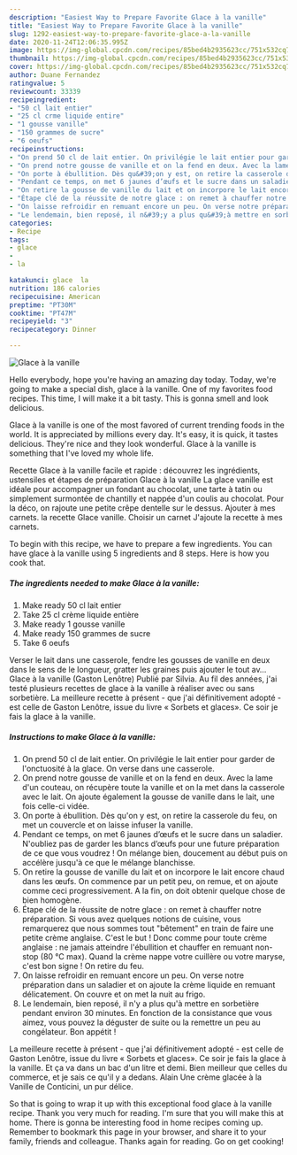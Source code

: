 ```yaml
---
description: "Easiest Way to Prepare Favorite Glace à la vanille"
title: "Easiest Way to Prepare Favorite Glace à la vanille"
slug: 1292-easiest-way-to-prepare-favorite-glace-a-la-vanille
date: 2020-11-24T12:06:35.995Z
image: https://img-global.cpcdn.com/recipes/85bed4b2935623cc/751x532cq70/glace-a-la-vanille-photo-principale-de-la-recette.jpg
thumbnail: https://img-global.cpcdn.com/recipes/85bed4b2935623cc/751x532cq70/glace-a-la-vanille-photo-principale-de-la-recette.jpg
cover: https://img-global.cpcdn.com/recipes/85bed4b2935623cc/751x532cq70/glace-a-la-vanille-photo-principale-de-la-recette.jpg
author: Duane Fernandez
ratingvalue: 5
reviewcount: 33339
recipeingredient:
- "50 cl lait entier"
- "25 cl crme liquide entire"
- "1 gousse vanille"
- "150 grammes de sucre"
- "6 oeufs"
recipeinstructions:
- "On prend 50 cl de lait entier. On privilégie le lait entier pour garder de l&#39;onctuosité à la glace. On verse dans une casserole."
- "On prend notre gousse de vanille et on la fend en deux. Avec la lame d&#39;un couteau, on récupère toute la vanille et on la met dans la casserole avec le lait. On ajoute également la gousse de vanille dans le lait, une fois celle-ci vidée."
- "On porte à ébullition. Dès qu&#39;on y est, on retire la casserole du feu, on met un couvercle et on laisse infuser la vanille."
- "Pendant ce temps, on met 6 jaunes d’œufs et le sucre dans un saladier. N&#39;oubliez pas de garder les blancs d’œufs pour une future préparation de ce que vous voudrez ! On mélange bien, doucement au début puis on accélère jusqu&#39;à ce que le mélange blanchisse."
- "On retire la gousse de vanille du lait et on incorpore le lait encore chaud dans les œufs. On commence par un petit peu, on remue, et on ajoute comme ceci progressivement. A la fin, on doit obtenir quelque chose de bien homogène."
- "Étape clé de la réussite de notre glace : on remet à chauffer notre préparation. Si vous avez quelques notions de cuisine, vous remarquerez que nous sommes tout &#34;bêtement&#34; en train de faire une petite crème anglaise. C&#39;est le but ! Donc comme pour toute crème anglaise : ne jamais atteindre l&#39;ébullition et chauffer en remuant non-stop (80 °C max). Quand la crème nappe votre cuillère ou votre maryse, c&#39;est bon signe ! On retire du feu."
- "On laisse refroidir en remuant encore un peu. On verse notre préparation dans un saladier et on ajoute la crème liquide en remuant délicatement. On couvre et on met la nuit au frigo."
- "Le lendemain, bien reposé, il n&#39;y a plus qu&#39;à mettre en sorbetière pendant environ 30 minutes. En fonction de la consistance que vous aimez, vous pouvez la déguster de suite ou la remettre un peu au congélateur. Bon appétit !"
categories:
- Recipe
tags:
- glace
- 
- la

katakunci: glace  la 
nutrition: 186 calories
recipecuisine: American
preptime: "PT30M"
cooktime: "PT47M"
recipeyield: "3"
recipecategory: Dinner

---
```



![Glace à la vanille](https://img-global.cpcdn.com/recipes/85bed4b2935623cc/751x532cq70/glace-a-la-vanille-photo-principale-de-la-recette.jpg)

Hello everybody, hope you're having an amazing day today. Today, we're going to make a special dish, glace à la vanille. One of my favorites food recipes. This time, I will make it a bit tasty. This is gonna smell and look delicious.

Glace à la vanille is one of the most favored of current trending foods in the world. It is appreciated by millions every day. It's easy, it is quick, it tastes delicious. They're nice and they look wonderful. Glace à la vanille is something that I've loved my whole life.

Recette Glace à la vanille facile et rapide : découvrez les ingrédients, ustensiles et étapes de préparation Glace à la vanille La glace vanille est idéale pour accompagner un fondant au chocolat, une tarte à tatin ou simplement surmontée de chantilly et nappée d&#39;un coulis au chocolat. Pour la déco, on rajoute une petite crêpe dentelle sur le dessus. Ajouter à mes carnets. la recette Glace vanille. Choisir un carnet J&#39;ajoute la recette à mes carnets.


To begin with this recipe, we have to prepare a few ingredients. You can have glace à la vanille using 5 ingredients and 8 steps. Here is how you cook that.

<!--inarticleads1-->

##### The ingredients needed to make Glace à la vanille:

1. Make ready 50 cl lait entier
1. Take 25 cl crème liquide entière
1. Make ready 1 gousse vanille
1. Make ready 150 grammes de sucre
1. Take 6 oeufs


Verser le lait dans une casserole, fendre les gousses de vanille en deux dans le sens de le longueur, gratter les graines puis ajouter le tout av… Glace à la vanille (Gaston Lenôtre) Publié par Silvia. Au fil des années, j&#39;ai testé plusieurs recettes de glace à la vanille à réaliser avec ou sans sorbetière. La meilleure recette à présent - que j&#39;ai définitivement adopté - est celle de Gaston Lenôtre, issue du livre « Sorbets et glaces». Ce soir je fais la glace à la vanille. 

<!--inarticleads2-->

##### Instructions to make Glace à la vanille:

1. On prend 50 cl de lait entier. On privilégie le lait entier pour garder de l&#39;onctuosité à la glace. On verse dans une casserole.
1. On prend notre gousse de vanille et on la fend en deux. Avec la lame d&#39;un couteau, on récupère toute la vanille et on la met dans la casserole avec le lait. On ajoute également la gousse de vanille dans le lait, une fois celle-ci vidée.
1. On porte à ébullition. Dès qu&#39;on y est, on retire la casserole du feu, on met un couvercle et on laisse infuser la vanille.
1. Pendant ce temps, on met 6 jaunes d’œufs et le sucre dans un saladier. N&#39;oubliez pas de garder les blancs d’œufs pour une future préparation de ce que vous voudrez ! On mélange bien, doucement au début puis on accélère jusqu&#39;à ce que le mélange blanchisse.
1. On retire la gousse de vanille du lait et on incorpore le lait encore chaud dans les œufs. On commence par un petit peu, on remue, et on ajoute comme ceci progressivement. A la fin, on doit obtenir quelque chose de bien homogène.
1. Étape clé de la réussite de notre glace : on remet à chauffer notre préparation. Si vous avez quelques notions de cuisine, vous remarquerez que nous sommes tout &#34;bêtement&#34; en train de faire une petite crème anglaise. C&#39;est le but ! Donc comme pour toute crème anglaise : ne jamais atteindre l&#39;ébullition et chauffer en remuant non-stop (80 °C max). Quand la crème nappe votre cuillère ou votre maryse, c&#39;est bon signe ! On retire du feu.
1. On laisse refroidir en remuant encore un peu. On verse notre préparation dans un saladier et on ajoute la crème liquide en remuant délicatement. On couvre et on met la nuit au frigo.
1. Le lendemain, bien reposé, il n&#39;y a plus qu&#39;à mettre en sorbetière pendant environ 30 minutes. En fonction de la consistance que vous aimez, vous pouvez la déguster de suite ou la remettre un peu au congélateur. Bon appétit !


La meilleure recette à présent - que j&#39;ai définitivement adopté - est celle de Gaston Lenôtre, issue du livre « Sorbets et glaces». Ce soir je fais la glace à la vanille. Et ça va dans un bac d&#39;un litre et demi. Bien meilleur que celles du commerce, et je sais ce qu&#39;il y a dedans. Alain Une crème glacée à la Vanille de Conticini, un pur délice. 

So that is going to wrap it up with this exceptional food glace à la vanille recipe. Thank you very much for reading. I'm sure that you will make this at home. There is gonna be interesting food in home recipes coming up. Remember to bookmark this page in your browser, and share it to your family, friends and colleague. Thanks again for reading. Go on get cooking!
